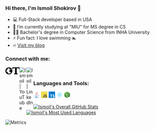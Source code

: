 ### Hi there, I'm Ismoil Shokirov 👋

- 💻 Full-Stack developer based in USA
- 🔭 I’m currently studying at "MIU" for MS degree in CS
- 👨‍🎓 Bachelor's degree in Computer Science from INHA University
- ⚡ Fun fact: I love swimming 🏊
- 🔥 [Visit my blog][blog]
<!-- - 🥅 2023 Goals: Contribute more code -->

[website]: https://shokirov.uz
[blog]: https://blog.shokirov.uz
[youtube]: https://www.youtube.com/channel/UChV2Pcnn6kQDkeWlL5o7IVA
[linkedin]: https://www.linkedin.com/in/ismoil-shokirov

### Connect with me:

[<img align="left" alt="ismoil793.github.io" width="22px" src="https://raw.githubusercontent.com/iconic/open-iconic/master/svg/globe.svg" />][website]
[<img align="left" alt="ismoil793.github.io" width="22px" src="https://raw.githubusercontent.com/iconic/open-iconic/master/svg/text.svg" />][blog]
[<img align="left" alt="Ismoil | YouTube" width="22px" src="https://cdn.jsdelivr.net/npm/simple-icons@v3/icons/youtube.svg" />][youtube]
[<img align="left" alt="Ismoil | LinkedIn" width="22px" src="https://cdn.jsdelivr.net/npm/simple-icons@v3/icons/linkedin.svg" />][linkedin]

<br />

### Languages and Tools:

<!-- <img align="left" alt="Web Storm" width="26px" src="https://seeklogo.com/images/W/webstorm-logo-691E749F21-seeklogo.com.png" />
<img align="left" alt="Visual Studio Code" width="26px" src="https://raw.githubusercontent.com/github/explore/80688e429a7d4ef2fca1e82350fe8e3517d3494d/topics/visual-studio-code/visual-studio-code.png" />
<img align="left" alt="HTML5" width="26px" src="https://raw.githubusercontent.com/github/explore/80688e429a7d4ef2fca1e82350fe8e3517d3494d/topics/html/html.png" />
<img align="left" alt="CSS3" width="26px" src="https://raw.githubusercontent.com/github/explore/80688e429a7d4ef2fca1e82350fe8e3517d3494d/topics/css/css.png" />
<img align="left" alt="Sass" width="26px" src="https://raw.githubusercontent.com/github/explore/80688e429a7d4ef2fca1e82350fe8e3517d3494d/topics/sass/sass.png" />
<img align="left" alt="JavaScript" width="26px" src="https://raw.githubusercontent.com/github/explore/80688e429a7d4ef2fca1e82350fe8e3517d3494d/topics/javascript/javascript.png" />
<img align="left" alt="npm" width="30px" src="https://cdn.jsdelivr.net/npm/simple-icons@3.13.0/icons/npm.svg" />
<img align="left" alt="NextJS React SSR" width="26px" src="https://assets.vercel.com/image/upload/v1607554385/repositories/next-js/next-logo.png" />
<img align="left" alt="React" width="26px" src="https://raw.githubusercontent.com/github/explore/80688e429a7d4ef2fca1e82350fe8e3517d3494d/topics/react/react.png" />
<img align="left" alt="Node.js" width="26px" src="https://raw.githubusercontent.com/github/explore/80688e429a7d4ef2fca1e82350fe8e3517d3494d/topics/nodejs/nodejs.png" />
<img align="left" alt="SQL" width="26px" src="https://raw.githubusercontent.com/github/explore/80688e429a7d4ef2fca1e82350fe8e3517d3494d/topics/sql/sql.png" />
<img align="left" alt="MySQL" width="26px" src="https://raw.githubusercontent.com/github/explore/80688e429a7d4ef2fca1e82350fe8e3517d3494d/topics/mysql/mysql.png" />
<img align="left" alt="MongoDB" width="26px" src="https://raw.githubusercontent.com/github/explore/80688e429a7d4ef2fca1e82350fe8e3517d3494d/topics/mongodb/mongodb.png" />
<img align="left" alt="Git" width="26px" src="https://raw.githubusercontent.com/github/explore/80688e429a7d4ef2fca1e82350fe8e3517d3494d/topics/git/git.png" />
<img align="left" alt="GitHub" width="26px" src="https://raw.githubusercontent.com/github/explore/78df643247d429f6cc873026c0622819ad797942/topics/github/github.png" />
<img align="left" alt="Terminal" width="26px" src="https://raw.githubusercontent.com/github/explore/80688e429a7d4ef2fca1e82350fe8e3517d3494d/topics/terminal/terminal.png" /> -->

<code><img height="20" alt="graphql" src="https://raw.githubusercontent.com/devicons/devicon/master/icons/java/java-original.svg"></code>
<code><img height="20" alt="javascript" src="https://raw.githubusercontent.com/github/explore/80688e429a7d4ef2fca1e82350fe8e3517d3494d/topics/javascript/javascript.png"></code>
<code><img height="20" alt="typescript" src="https://raw.githubusercontent.com/github/explore/80688e429a7d4ef2fca1e82350fe8e3517d3494d/topics/typescript/typescript.png"></code>
<code><img height="20" alt="react" src="https://raw.githubusercontent.com/github/explore/80688e429a7d4ef2fca1e82350fe8e3517d3494d/topics/react/react.png"></code>
<code><img height="20" alt="nodejs" src="https://raw.githubusercontent.com/github/explore/80688e429a7d4ef2fca1e82350fe8e3517d3494d/topics/nodejs/nodejs.png"></code>


  <a href="#">
    <img align="center" alt="Ismoil's Overall GitHub Stats" src="https://github-readme-stats.vercel.app/api?username=ismoil793&count_private=true&hide_border=true&show_icons=true&title_color=fff&icon_color=fff&text_color=fff&bg_color=000000&hide=prs,issues,contribs" />
  </a>

  <a href="#">
    <img align="center" alt="Ismoil's Most Used Languages" src="https://github-readme-stats.vercel.app/api/top-langs/?username=ismoil793&layout=compact&langs_count=10&hide_border=true&show_icons=true&title_color=fff&icon_color=fff&text_color=fff&bg_color=000000" />
  </a>
  
![Metrics](https://metrics.lecoq.io/ismoil793?template=classic&base.header=0&base.activity=0&base.community=0&base.repositories=0&base.metadata=0&stackoverflow=1&base.indepth=false&base.hireable=false&stackoverflow.user=12924484&stackoverflow.sections=answers-top&stackoverflow.limit=2&stackoverflow.lines=1&stackoverflow.lines.snippet=0&config.timezone=Asia%2FTashkent)




